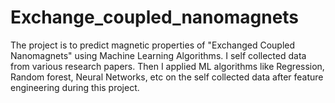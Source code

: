 # Exchange_coupled_nanomagnets
The project is to predict magnetic properties of "Exchanged Coupled Nanomagnets" using Machine Learning Algorithms. I self collected data from various research papers. Then I applied ML algorithms like Regression, Random forest, Neural Networks, etc on the self collected data after feature engineering during this project.
